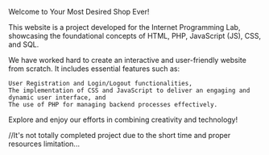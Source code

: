 Welcome to Your Most Desired Shop Ever!

This website is a project developed for the Internet Programming Lab, showcasing the foundational concepts of HTML, PHP, JavaScript (JS), CSS, and SQL.

We have worked hard to create an interactive and user-friendly website from scratch. It includes essential features such as:

    User Registration and Login/Logout functionalities,
    The implementation of CSS and JavaScript to deliver an engaging and dynamic user interface, and
    The use of PHP for managing backend processes effectively.

Explore and enjoy our efforts in combining creativity and technology!

//It's not totally completed project due to the short time and proper resources limitation...
